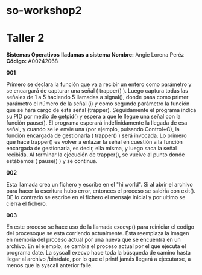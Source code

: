 # so-workshop2

# Taller 2

**Sistemas Operativos**
**lladamas a sistema**
**Nombre:** Angie Lorena Peréz 
**Código:** A00242068




**001**

Primero se declara la función que va a recibir un entero como parámetro y se encargará de capturar una señal ( trapper() ). Luego captura todas las señales de 1 a 5 haciendo 5 llamadas a signal(), donde pasa como primer parámetro el número de la señal (i) y como segundo parámetro la función que se hará cargo de esta señal (trapper). Seguidamente el programa indica su PID por medio de getpid() y espera a que le llegue una señal con la función pause(). El programa esperará indefinidamente la llegada de esa señal, y cuando se le envie una (por ejemplo, pulsando Control+C), la función encargada de gestionarla ( trapper() ) será invocada. Lo primero que hace trapper() es volver a enlazar la señal en cuestión a la función encargada de gestionarla, es decir, ella misma, y luego saca la señal recibida. Al terminar la ejecución de trapper(), se vuelve al punto donde estábamos ( pause() ) y se continua.


**002**

Esta llamada crea un fichero y escribe en el "hi world". 
Si al abrir el archivo para hacer la escritura hubo error, entonces el proceso se saldria con exit(). DE lo contrario se escribe en el fichero el mensaje inicial y por ultimo se cierra el fichero.


**003**

En este proceso se  hace uso de la llamada execvp() para reiniciar el codigo del procesoque se esta corriendo actualmente.
Ésta reemplaza la imagen en memoria del proceso actual por una nueva que se encuentra en un archivo. En el ejemplo, se cambia el proceso actual por el que ejecuta el programa date. La syscall execvp hace toda la búsqueda de camino hasta llegar al archivo /bin/date, por lo que el  printf jamás llegará a ejecutarse, a menos que la syscall anterior falle.

